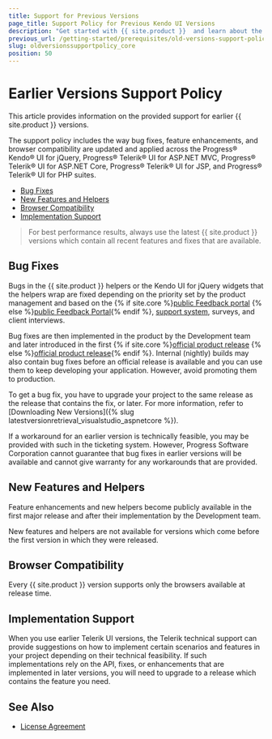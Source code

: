 ```yaml
---
title: Support for Previous Versions
page_title: Support Policy for Previous Kendo UI Versions
description: "Get started with {{ site.product }}  and learn about the support policy on earlier versions, how bug fixes and feature requests are implemented, and how you can get them."
previous_url: /getting-started/prerequisites/old-versions-support-policy, /compatibility/old-versions-support-policy, /installation-mvc/upgrading/old-versions-support-policy
slug: oldversionssupportpolicy_core
position: 50
---
```


# Earlier Versions Support Policy

This article provides information on the provided support for earlier {{ site.product }} versions.

The support policy includes the way bug fixes, feature enhancements, and browser compatibility are updated and applied across the Progress&reg; Kendo&reg; UI for jQuery, Progress&reg; Telerik&reg; UI for ASP.NET MVC, Progress&reg; Telerik&reg; UI for ASP.NET Core, Progress&reg; Telerik&reg; UI for JSP, and Progress&reg; Telerik&reg; UI for PHP suites.

* [Bug Fixes](#bug-fixes)
* [New Features and Helpers](#new-features-and-helpers)
* [Browser Compatibility](#browser-compatibility)
* [Implementation Support](#implementation-support)

> For best performance results, always use the latest {{ site.product }}  versions which contain all recent features and fixes that are available.

## Bug Fixes

Bugs in the {{ site.product }} helpers or the Kendo UI for jQuery widgets that the helpers wrap are fixed depending on the priority set by the product management and based on the {% if site.core %}[public Feedback portal](https://feedback.telerik.com/aspnet-core-ui) {% else %}[public Feedback Portal](https://feedback.telerik.com/aspnet-mvc){% endif %}, [support system](https://www.telerik.com/account/support-tickets/available-support-list.aspx), surveys, and client interviews.

Bug fixes are then implemented in the product by the Development team and later introduced in the first {% if site.core %}[official product release](https://www.telerik.com/support/whats-new/aspnet-core-ui/release-history) {% else %}[official product release](https://www.telerik.com/support/whats-new/aspnet-mvc-ui/release-history){% endif %}. Internal (nightly) builds may also contain bug fixes before an official release is available and you can use them to keep developing your application. However, avoid promoting them to production.

To get a bug fix, you have to upgrade your project to the same release as the release that contains the fix, or later. For more information, refer to [Downloading New Versions]({% slug latestversionretrieval_visualstudio_aspnetcore %}).

If a workaround for an earlier version is technically feasible, you may be provided with such in the ticketing system. However, Progress Software Corporation cannot guarantee that bug fixes in earlier versions will be available and cannot give warranty for any workarounds that are provided.

## New Features and Helpers

Feature enhancements and new helpers become publicly available in the first major release and after their implementation by the Development team.

New features and helpers are not available for versions which come before the first version in which they were released.

## Browser Compatibility

Every {{ site.product }} version supports only the browsers available at release time.

## Implementation Support

When you use earlier Telerik UI versions, the Telerik technical support can provide suggestions on how to implement certain scenarios and features in your project depending on their technical feasibility. If such implementations rely on the API, fixes, or enhancements that are implemented in later versions, you will need to upgrade to a release which contains the feature you need.

## See Also

* [License Agreement](https://www.telerik.com/purchase/license-agreement/kendo-ui)
